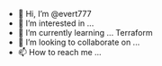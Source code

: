 - 👋 Hi, I’m @evert777
- 👀 I’m interested in ...
- 🌱 I’m currently learning ... Terraform
- 💞️ I’m looking to collaborate on ...
- 📫 How to reach me ...

<!---
evert777/evert777 is a ✨ special ✨ repository because its `README.md` (this file) appears on your GitHub profile.
You can click the Preview link to take a look at your changes.
--->
